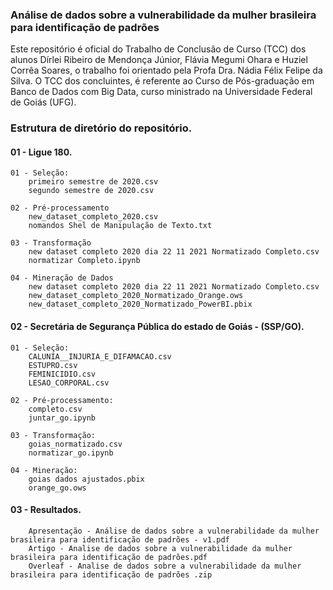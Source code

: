 ### Análise de dados sobre a vulnerabilidade da mulher brasileira para identificação de padrões

Este repositório é oficial do Trabalho de Conclusão de Curso (TCC) dos alunos Dı́rlei Ribeiro de Mendonça Júnior, Flávia Megumi Ohara e Huziel Corrêa Soares, o trabalho  foi orientado pela Profa Dra. Nádia Félix Felipe da Silva. O TCC dos concluintes, é referente ao Curso de Pós-graduação em Banco de Dados com Big Data, curso ministrado na Universidade Federal de Goiás (UFG).

 ### Estrutura de diretório do repositório.

 #### 01 - Ligue 180.
 	
 	01 - Seleção: 
 		primeiro semestre de 2020.csv
 		segundo semestre de 2020.csv
 	
 	02 - Pré-processamento
 		new_dataset_completo_2020.csv
 		nomandos Shel de Manipulação de Texto.txt
 	
 	03 - Transformação
 		new dataset completo 2020 dia 22 11 2021 Normatizado Completo.csv
 		normatizar Completo.ipynb
 		
 	04 - Mineração de Dados
 		new dataset completo 2020 dia 22 11 2021 Normatizado Completo.csv
 		new_dataset_completo_2020_Normatizado_Orange.ows
 		new_dataset_completo_2020_Normatizado_PowerBI.pbix	
 	
#### 02 - Secretária de Segurança Pública do estado de Goiás - (SSP/GO).
 	
 	01 - Seleção:
 		CALUNIA__INJURIA_E_DIFAMACAO.csv
 		ESTUPRO.csv
 		FEMINICIDIO.csv
 		LESAO_CORPORAL.csv
 
 	02 - Pré-processamento:
 		completo.csv
 		juntar_go.ipynb
 	
 	03 - Transformação:
 		goias_normatizado.csv
 		normatizar_go.ipynb
 	
 	04 - Mineração:
 		goias dados ajustados.pbix
 		orange_go.ows
 
#### 03 - Resultados.		
 		Apresentação - Análise de dados sobre a vulnerabilidade da mulher brasileira para identificação de padrões - v1.pdf
 		Artigo - Analise de dados sobre a vulnerabilidade da mulher brasileira para identificação de padrões.pdf
 		Overleaf - Analise de dados sobre a vulnerabilidade da mulher brasileira para identificação de padrões .zip 				
